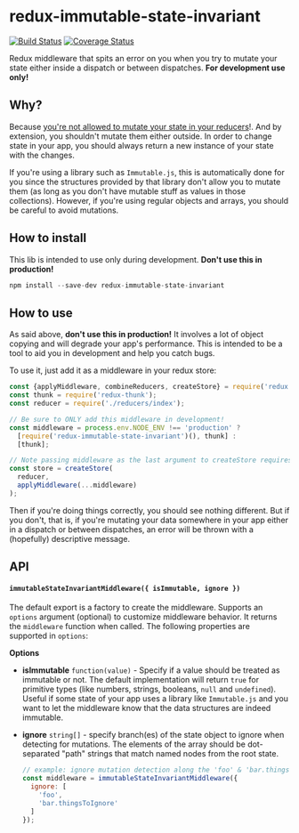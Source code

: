 # redux-immutable-state-invariant

[![Build Status](https://travis-ci.org/leoasis/redux-immutable-state-invariant.png)](https://travis-ci.org/leoasis/redux-immutable-state-invariant)
[![Coverage Status](https://coveralls.io/repos/github/leoasis/redux-immutable-state-invariant/badge.svg?branch=master)](https://coveralls.io/github/leoasis/redux-immutable-state-invariant?branch=master)

Redux middleware that spits an error on you when you try to mutate your state either inside a dispatch or between dispatches. **For development use only!**

## Why?

Because [you're not allowed to mutate your state in your reducers](http://redux.js.org/docs/Troubleshooting.html#never-mutate-reducer-arguments)!. And by extension, you shouldn't mutate them either outside. In order to change state in your app, you should always return a new instance of your state with the changes.

If you're using a library such as `Immutable.js`, this is automatically done for you since the structures provided by that library don't allow you to mutate them (as long as you don't have mutable stuff as values in those collections). However, if you're using regular objects and arrays, you should be careful to avoid mutations.

## How to install

This lib is intended to use only during development. **Don't use this in production!**

```js
npm install --save-dev redux-immutable-state-invariant
```

## How to use

As said above, **don't use this in production!** It involves a lot of object copying and will degrade your app's performance. This is intended to be a tool to aid you in development and help you catch bugs.

To use it, just add it as a middleware in your redux store:

```js
const {applyMiddleware, combineReducers, createStore} = require('redux');
const thunk = require('redux-thunk');
const reducer = require('./reducers/index');

// Be sure to ONLY add this middleware in development!
const middleware = process.env.NODE_ENV !== 'production' ?
  [require('redux-immutable-state-invariant')(), thunk] :
  [thunk];

// Note passing middleware as the last argument to createStore requires redux@>=3.1.0
const store = createStore(
  reducer,
  applyMiddleware(...middleware)
);
```

Then if you're doing things correctly, you should see nothing different. But if you don't, that is, if you're mutating your data somewhere in your app either in a dispatch or between dispatches, an error will be thrown with a (hopefully) descriptive message.

## API

#### `immutableStateInvariantMiddleware({ isImmutable, ignore })`

The default export is a factory to create the middleware. Supports an `options` argument (optional) to customize middleware behavior. It returns the `middleware` function when called. The following properties are supported in `options`:

**Options**

- **isImmutable** `function(value)` - Specify if a value should be treated as immutable or not. The default implementation will return `true` for primitive types (like numbers, strings, booleans, `null` and `undefined`). Useful if some state of your app uses a library like `Immutable.js` and you want to let the middleware know that the data structures are indeed immutable.

- **ignore** `string[]` - specify branch(es) of the state object to ignore when detecting for mutations. The elements of the array should be dot-separated "path" strings that match named nodes from the root state.

    ```js
    // example: ignore mutation detection along the 'foo' & 'bar.thingsToIgnore' branches
    const middleware = immutableStateInvariantMiddleware({
      ignore: [
        'foo',
        'bar.thingsToIgnore'
      ]
    });
    ```
